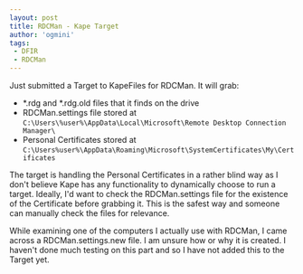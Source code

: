 ```yaml
---
layout: post
title: RDCMan - Kape Target
author: 'ogmini'
tags:
 - DFIR
 - RDCMan
---
```


Just submitted a Target to KapeFiles for RDCMan. It will grab:

- *.rdg and *.rdg.old files that it finds on the drive
- RDCMan.settings file stored at `C:\Users\%user%\AppData\Local\Microsoft\Remote Desktop Connection Manager\`
- Personal Certificates stored at `C:\Users%user%\AppData\Roaming\Microsoft\SystemCertificates\My\Certificates`

The target is handling the Personal Certificates in a rather blind way as I don't believe Kape has any functionality to dynamically choose to run a target. Ideally, I'd want to check the RDCMan.settings file for the existence of the Certificate before grabbing it. This is the safest way and someone can manually check the files for relevance. 

While examining one of the computers I actually use with RDCMan, I came across a RDCMan.settings.new file. I am unsure how or why it is created. I haven't done much testing on this part and so I have not added this to the Target yet. 